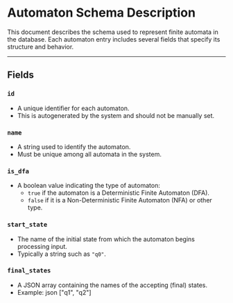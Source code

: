 # Automaton Schema Description

This document describes the schema used to represent finite automata in the database. Each automaton entry includes several fields that specify its structure and behavior.

---

## Fields

### `id`

- A unique identifier for each automaton.
- This is autogenerated by the system and should not be manually set.

### `name`

- A string used to identify the automaton.
- Must be unique among all automata in the system.

### `is_dfa`

- A boolean value indicating the type of automaton:
  - `true` if the automaton is a Deterministic Finite Automaton (DFA).
  - `false` if it is a Non-Deterministic Finite Automaton (NFA) or other type.

### `start_state`

- The name of the initial state from which the automaton begins processing input.
- Typically a string such as `"q0"`.

### `final_states`

- A JSON array containing the names of the accepting (final) states.
- Example:
json
  ["q1", "q2"]
